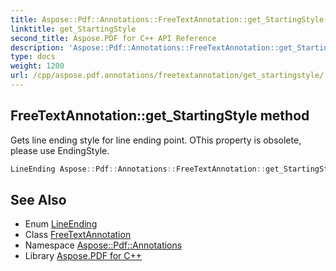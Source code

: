 ```yaml
---
title: Aspose::Pdf::Annotations::FreeTextAnnotation::get_StartingStyle method
linktitle: get_StartingStyle
second_title: Aspose.PDF for C++ API Reference
description: 'Aspose::Pdf::Annotations::FreeTextAnnotation::get_StartingStyle method. Gets line ending style for line ending point. OThis property is obsolete, please use EndingStyle in C++.'
type: docs
weight: 1200
url: /cpp/aspose.pdf.annotations/freetextannotation/get_startingstyle/
---
```

## FreeTextAnnotation::get_StartingStyle method


Gets line ending style for line ending point. OThis property is obsolete, please use EndingStyle.

```cpp
LineEnding Aspose::Pdf::Annotations::FreeTextAnnotation::get_StartingStyle()
```

## See Also

* Enum [LineEnding](../../lineending/)
* Class [FreeTextAnnotation](../)
* Namespace [Aspose::Pdf::Annotations](../../)
* Library [Aspose.PDF for C++](../../../)
